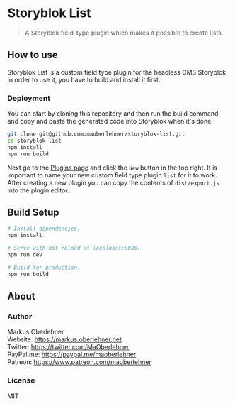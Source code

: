 # Storyblok List

> A Storyblok field-type plugin which makes it possible to create lists.

## How to use

Storyblok List is a custom field type plugin for the headless CMS Storyblok. In order to use it, you have to build and install it first.

### Deployment

You can start by cloning this repository and then run the build command and copy and paste the generated code into Storyblok when it's done.

```bash
git clone git@github.com:maoberlehner/storyblok-list.git
cd storyblok-list
npm install
npm run build
```

Next go to the [Plugins page](https://app.storyblok.com/#!/me/plugins) and click the `New` button in the top right. It is important to name your new custom field type plugin `list` for it to work. After creating a new plugin you can copy the contents of `dist/export.js` into the plugin editor.

## Build Setup

```bash
# Install dependencies.
npm install

# Serve with hot reload at localhost:8080.
npm run dev

# Build for production.
npm run build
```

## About

### Author

Markus Oberlehner  
Website: https://markus.oberlehner.net  
Twitter: https://twitter.com/MaOberlehner  
PayPal.me: https://paypal.me/maoberlehner  
Patreon: https://www.patreon.com/maoberlehner

### License

MIT
